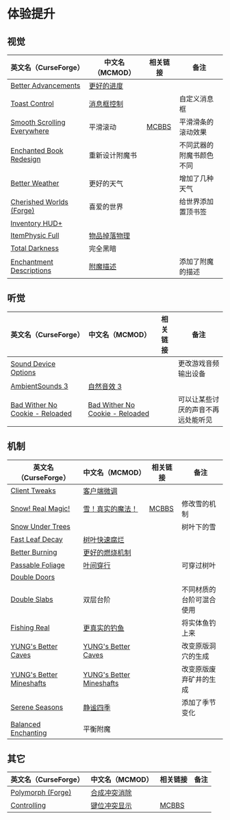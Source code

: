 # 体验提升

## 视觉

| 英文名（CurseForge）                                                                                    | 中文名（MCMOD）                                     | 相关链接                                              | 备注                     |
| ------------------------------------------------------------------------------------------------------- | --------------------------------------------------- | ----------------------------------------------------- | ------------------------ |
| [Better Advancements](https://www.curseforge.com/minecraft/mc-mods/better-advancements)                 | [更好的进度](https://www.mcmod.cn/class/1530.html)  |                                                       |                          |
| [Toast Control](https://www.curseforge.com/minecraft/mc-mods/toast-control)                             | [消息框控制](https://www.mcmod.cn/class/1758.html)  |                                                       | 自定义消息框             |
| [Smooth Scrolling Everywhere](https://www.curseforge.com/minecraft/mc-mods/smooth-scrolling-everywhere) | 平滑滚动                                            | [MCBBS](https://www.mcbbs.net/thread-885835-1-1.html) | 平滑滑条的滚动效果       |
| [Enchanted Book Redesign](https://www.curseforge.com/minecraft/mc-mods/enchanted-book-redesign)         | 重新设计附魔书                                      |                                                       | 不同武器的附魔书颜色不同 |
| [Better Weather](https://www.curseforge.com/minecraft/mc-mods/better-weather)                           | 更好的天气                                          |                                                       | 增加了几种天气           |
| [Cherished Worlds (Forge)](https://www.curseforge.com/minecraft/mc-mods/cherished-worlds)               | 喜爱的世界                                          |                                                       | 给世界添加置顶书签       |
| [Inventory HUD+](https://www.curseforge.com/minecraft/mc-mods/inventory-hud-forge)                      |                                                     |                                                       |                          |
| [ItemPhysic Full](https://www.curseforge.com/minecraft/mc-mods/itemphysic)                              | [物品掉落物理](https://www.mcmod.cn/class/932.html) |                                                       |                          |
| [Total Darkness](https://www.curseforge.com/minecraft/mc-mods/total-darkness)                           | 完全黑暗                                            |                                                       |                          |
| [Enchantment Descriptions](https://www.curseforge.com/minecraft/mc-mods/enchantment-descriptions)       | [附魔描述](https://www.mcmod.cn/class/1945.html)    |                                                       | 添加了附魔的描述         |

## 听觉

| 英文名（CurseForge）                                                                                          | 中文名（MCMOD）                                                         | 相关链接 | 备注                               |
| ------------------------------------------------------------------------------------------------------------- | ----------------------------------------------------------------------- | -------- | ---------------------------------- |
| [Sound Device Options](https://www.curseforge.com/minecraft/mc-mods/more-sound-config)                        |                                                                         |          | 更改游戏音频输出设备               |
| [AmbientSounds 3](https://www.curseforge.com/minecraft/mc-mods/ambientsounds)                                 | [自然音效 3](https://www.mcmod.cn/class/2947.html)                      |          |                                    |
| [Bad Wither No Cookie - Reloaded](https://www.curseforge.com/minecraft/mc-mods/bad-wither-no-cookie-reloaded) | [Bad Wither No Cookie - Reloaded](https://www.mcmod.cn/class/1742.html) |          | 可以让某些讨厌的声音不再远处能听见 |

## 机制

| 英文名（CurseForge）                                                                                   | 中文名（MCMOD）                                                  | 相关链接                                               | 备注                     |
| ------------------------------------------------------------------------------------------------------ | ---------------------------------------------------------------- | ------------------------------------------------------ | ------------------------ |
| [Client Tweaks](https://www.curseforge.com/minecraft/mc-mods/client-tweaks)                            | [客户端微调](https://www.mcmod.cn/class/2012.html)               |                                                        |                          |
| [Snow! Real Magic!](https://www.curseforge.com/minecraft/mc-mods/snow-real-magic)                      | [雪！真实的魔法！](https://www.mcmod.cn/class/2106.html)         | [MCBBS](https://www.mcbbs.net/thread-871191-1-11.html) | 修改雪的机制             |
| [Snow Under Trees](https://www.curseforge.com/minecraft/mc-mods/snow-under-trees)                      |                                                                  |                                                        | 树叶下的雪               |
| [Fast Leaf Decay](https://www.curseforge.com/minecraft/mc-mods/fast-leaf-decay)                        | [树叶快速腐烂](https://www.mcmod.cn/class/1173.html)             |                                                        |                          |
| [Better Burning](https://www.curseforge.com/minecraft/mc-mods/better-burning)                          | [更好的燃烧机制](https://www.mcmod.cn/class/2780.html)           |                                                        |                          |
| [Passable Foliage](https://www.curseforge.com/minecraft/mc-mods/passable-foliage)                      | [叶间穿行](https://www.mcmod.cn/class/3162.html)                 |                                                        | 可穿过树叶               |
| [Double Doors](https://www.curseforge.com/minecraft/mc-mods/double-doors)                              |                                                                  |                                                        |                          |
| [Double Slabs](https://www.curseforge.com/minecraft/mc-mods/double-slabs)                              | 双层台阶                                                         |                                                        | 不同材质的台阶可混合使用 |
| [Fishing Real](https://www.curseforge.com/minecraft/mc-mods/fishing-real)                              | [更真实的钓鱼](https://www.mcmod.cn/class/2883.html)             |                                                        | 将实体鱼钓上来           |
| [YUNG's Better Caves](https://www.curseforge.com/minecraft/mc-mods/yungs-better-caves)                 | [YUNG's Better Caves](https://www.mcmod.cn/class/1981.html)      |                                                        | 改变原版洞穴的生成       |
| [YUNG's Better Mineshafts](https://www.curseforge.com/minecraft/mc-mods/yungs-better-mineshafts-forge) | [YUNG's Better Mineshafts](https://www.mcmod.cn/class/2788.html) |                                                        | 改变原版废弃矿井的生成   |
| [Serene Seasons](https://www.curseforge.com/minecraft/mc-mods/serene-seasons)                          | [静谧四季](https://www.mcmod.cn/class/1132.html)                 |                                                        | 添加了季节变化           |
| [Balanced Enchanting](https://www.curseforge.com/minecraft/mc-mods/balanced-enchanting)                | 平衡附魔                                                         |                                                        |                          |

## 其它

| 英文名（CurseForge）                                                    | 中文名（MCMOD）                                      | 相关链接                                              | 备注 |
| ----------------------------------------------------------------------- | ---------------------------------------------------- | ----------------------------------------------------- | ---- |
| [Polymorph (Forge)](https://www.curseforge.com/minecraft/mc-mods/polymorph)     | [合成冲突消除](https://www.mcmod.cn/class/2895.html) |                                                       |      |
| [Controlling](https://www.curseforge.com/minecraft/mc-mods/controlling) | [键位冲突显示](https://www.mcmod.cn/class/1191.html) | [MCBBS](https://www.mcbbs.net/thread-713187-1-1.html) |      |
